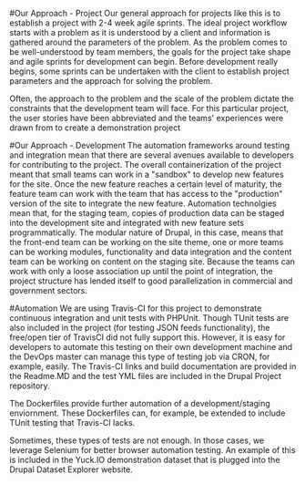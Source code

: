 #Our Approach - Project
Our general approach for projects like this is to establish a project with 2-4 week agile sprints. The ideal project workflow starts with a problem as it is understood by a client and information is gathered around the parameters of the problem. As the problem comes to be well-understood by team members, the goals for the project take shape and agile sprints for development can begin. Before development really begins, some sprints can be undertaken with the client to establish project parameters and the approach for solving the problem.

Often, the approach to the problem and the scale of the problem dictate the constraints that the development team will face. For this particular project, the user stories have been abbreviated and the teams' experiences were drawn from to create a demonstration project

#Our Approach - Development 
The automation frameworks around testing and integration mean that there are several avenues available to developers for contributing to the project. The overall containerization of the project meant that small teams can work in a "sandbox" to develop new features for the site. Once the new feature reaches a certain level of maturity, the feature team can work with the team that has access to the "production" version of the site to integrate the new feature. Automation technolgies mean that, for the staging team, copies of production data can be staged into the development site and integrated with new feature sets programmatically. The modular nature of Drupal, in this case, means that the front-end team can be working on the site theme, one or more teams can be working modules, functionality and data integration and the content team can be working on content on the staging site. Because the teams can work with only a loose association up until the point of integration, the project structure has lended itself to good parallelization in commercial and government sectors. 


#Automation
We are using Travis-CI for this project to demonstrate continuous integration and unit tests with PHPUnit. Though TUnit tests are also included in the project (for testing JSON feeds functionality), the free/open tier of TravisCI did not fully support this. However, it is easy for developers to automate this testing on their own development machine and the DevOps master can manage this type of testing job via CRON, for example, easily. The Travis-CI links and build documentation are provided in the Readme.MD and the test YML files are included in the Drupal Project repository.

The Dockerfiles provide further automation of a development/staging enviornment. These Dockerfiles can, for example, be extended to include TUnit testing that Travis-CI lacks. 

Sometimes, these types of tests are not enough. In those cases, we leverage Selenium for better browser automation testing. An example of this is included in the Yuck.IO demonstration dataset that is plugged into the Drupal Dataset Explorer website.



